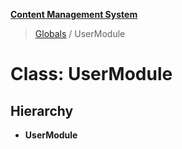 **[Content Management System](../README.md)**

> [Globals](../globals.md) / UserModule

# Class: UserModule

## Hierarchy

* **UserModule**
